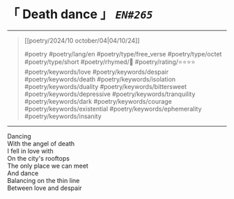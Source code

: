 # &#12300; Death dance &#12301; *`EN#265`*

---

> [[poetry/2024/10 october/04|04/10/24]]
> 
> #poetry 
> #poetry/lang/en 
> #poetry/type/free_verse #poetry/type/octet #poetry/type/short 
> #poetry/rhymed/🔴 
> #poetry/rating/⭐⭐⭐⭐ 
> #poetry/keywords/love #poetry/keywords/despair #poetry/keywords/death #poetry/keywords/isolation #poetry/keywords/duality #poetry/keywords/bittersweet #poetry/keywords/depressive #poetry/keywords/tranquility #poetry/keywords/dark #poetry/keywords/courage #poetry/keywords/existential #poetry/keywords/ephemerality #poetry/keywords/insanity 

---

Dancing  
With the angel of death  
I fell in love with  
On the city's rooftops  
The only place we can meet  
And dance  
Balancing on the thin line  
Between love and despair